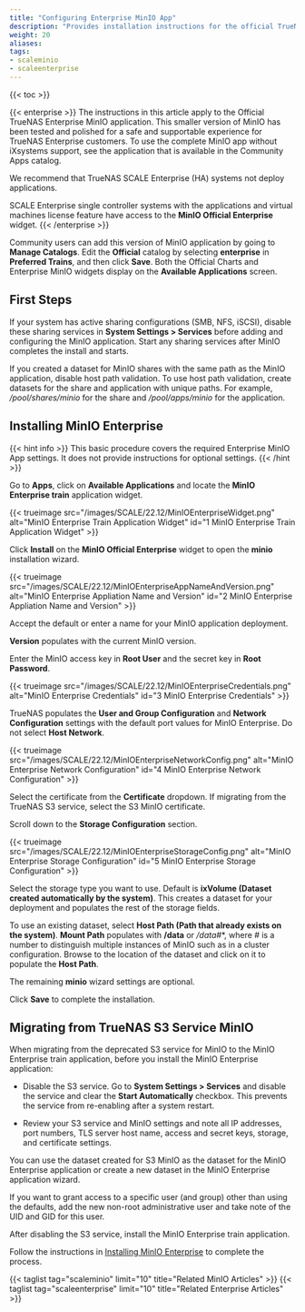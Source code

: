 ```yaml
---
title: "Configuring Enterprise MinIO App"
description: "Provides installation instructions for the official TrueNAS Enterprise MinIO application, and instruction on migrating from the deprecated S3 service to MinIO Enterprise."
weight: 20
aliases: 
tags:
- scaleminio
- scaleenterprise
---
```



{{< toc >}}

{{< enterprise >}}
The instructions in this article apply to the Official TrueNAS Enterprise MinIO application. 
This smaller version of MinIO has been tested and polished for a safe and supportable experience for TrueNAS Enterprise customers. 
To use the complete MinIO app without iXsystems support, see the application that is available in the Community Apps catalog.

We recommend that TrueNAS SCALE Enterprise (HA) systems not deploy applications.

SCALE Enterprise single controller systems with the applications and virtual machines license feature have access to the **MinIO Official Enterprise** widget. 
{{< /enterprise >}}

Community users can add this version of MinIO application by going to **Manage Catalogs**. 
Edit the **Official** catalog by selecting **enterprise** in **Preferred Trains**, and then click **Save**.
Both the Official Charts and Enterprise MinIO widgets display on the **Available Applications** screen.

## First Steps

If your system has active sharing configurations (SMB, NFS, iSCSI), disable these sharing services in **System Settings > Services** before adding and configuring the MinIO application.
Start any sharing services after MinIO completes the install and starts.

If you created a dataset for MinIO shares with the same path as the MinIO application, disable host path validation. 
To use host path validation, create datasets for the share and application with unique paths. 
For example, */pool/shares/minio* for the share and */pool/apps/minio* for the application.

## Installing MinIO Enterprise
{{< hint info >}}
This basic procedure covers the required Enterprise MinIO App settings.
It does not provide instructions for optional settings.
{{< /hint >}}

Go to **Apps**, click on **Available Applications** and locate the **MinIO Enterprise train** application widget.

{{< trueimage src="/images/SCALE/22.12/MinIOEnterpriseWidget.png" alt="MinIO Enterprise Train Application Widget" id="1 MinIO Enterprise Train Application Widget" >}} 

Click **Install** on the **MinIO Official Enterprise** widget to open the **minio** installation wizard.

{{< trueimage src="/images/SCALE/22.12/MinIOEnterpriseAppNameAndVersion.png" alt="MinIO Enterprise Appliation Name and Version" id="2 MinIO Enterprise Appliation Name and Version" >}} 

Accept the default or enter a name for your MinIO application deployment.  

**Version** populates with the current MinIO version.

Enter the MinIO access key in **Root User** and the secret key in **Root Password**.

{{< trueimage src="/images/SCALE/22.12/MinIOEnterpriseCredentials.png" alt="MinIO Enterprise Credentials" id="3 MinIO Enterprise Credentials" >}}

TrueNAS populates the **User and Group Configuration** and **Network Configuration** settings with the default port values for MinIO Enterprise. 
Do not select **Host Network**. 

{{< trueimage src="/images/SCALE/22.12/MinIOEnterpriseNetworkConfig.png" alt="MinIO Enterprise Network Configuration" id="4 MinIO Enterprise Network Configuration" >}}

Select the certificate from the **Certificate** dropdown. 
If migrating from the TrueNAS S3 service, select the S3 MinIO certificate.

Scroll down to the **Storage Configuration** section. 

{{< trueimage src="/images/SCALE/22.12/MinIOEnterpriseStorageConfig.png" alt="MinIO Enterprise Storage Configuration" id="5 MinIO Enterprise Storage Configuration" >}}

Select the storage type you want to use. 
Default is **ixVolume (Dataset created automatically by the system)**. 
This creates a dataset for your deployment and populates the rest of the storage fields. 

To use an existing dataset, select **Host Path (Path that already exists on the system)**. 
**Mount Path** populates with **/data** or **/data*#**, where *#* is a number to distinguish multiple instances of MinIO such as in a cluster configuration. 
Browse to the location of the dataset and click on it to populate the **Host Path**. 

The remaining **minio** wizard settings are optional.

Click **Save** to complete the installation.

## Migrating from TrueNAS S3 Service MinIO

When migrating from the deprecated S3 service for MinIO to the MinIO Enterprise train application, before you install the MinIO Enterprise application:

* Disable the S3 service.
  Go to **System Settings > Services** and disable the service and clear the **Start Automatically** checkbox. 
  This prevents the service from re-enabling after a system restart.

* Review your S3 service and MinIO settings and note all IP addresses, port numbers, TLS server host name, access and secret keys, storage, and certificate settings.

You can use the dataset created for S3 MinIO as the dataset for the MinIO Enterprise application or create a new dataset in the MinIO Enterprise application wizard.

If you want to grant access to a specific user (and group) other than using the defaults, add the new non-root administrative user and take note of the UID and GID for this user.

After disabling the S3 service, install the MinIO Enterprise train application. 

Follow the instructions in [Installing MinIO Enterprise](#installing-minio-enterprise) to complete the process.

{{< taglist tag="scaleminio" limit="10" title="Related MinIO Articles" >}}
{{< taglist tag="scaleenterprise" limit="10" title="Related Enterprise Articles" >}}
